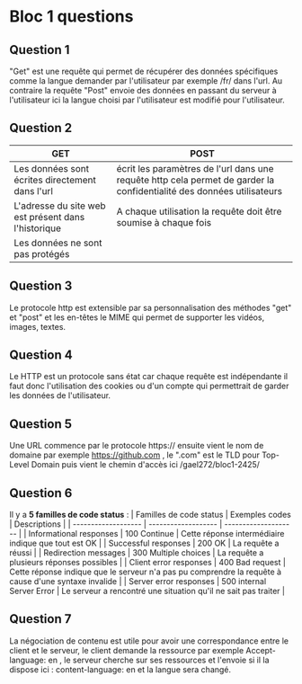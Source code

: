 # Bloc 1 questions
## Question 1 

"Get" est une requête qui permet de récupérer des données spécifiques comme la langue demander par l'utilisateur par exemple /fr/ dans l'url. 
Au contraire la requête "Post" envoie des données en passant du serveur à l'utilisateur ici la langue choisi par l'utilisateur est modifié pour l'utilisateur.

## Question 2
                          
| GET       | POST      |
| --------- | --------- |
| Les données sont écrites directement dans l'url  | écrit les paramètres de l'url dans une requête http cela permet de garder la confidentialité des données utilisateurs  |
| L'adresse du site web est présent dans l'historique  | A chaque utilisation la requête doit être soumise à chaque fois  |
| Les données ne sont pas protégés |   |

## Question 3

Le protocole http est extensible par sa personnalisation des méthodes "get" et "post" et les en-têtes le MIME qui permet de supporter les vidéos, images, textes.

## Question 4

Le HTTP est un protocole sans état car chaque requête est indépendante il faut donc l'utilisation des cookies ou d'un compte qui permettrait de garder les données de l'utilisateur.

## Question 5

Une URL commence par le protocole https:// ensuite vient le nom de domaine par exemple https://github.com , le ".com" est le TLD pour Top-Level Domain puis vient le chemin d'accès ici /gael272/bloc1-2425/

## Question 6
Il y a **5 familles de code status** :
| Familles de code status  | Exemples codes           | Descriptions |
| -------------------      | ------------------- | -------------------- | 
| Informational responses  | 100 Continue                    | Cette réponse intermédiaire indique que tout est OK |
| Successful responses     | 200 OK                    | La requête a réussi |
| Redirection messages     | 300 Multiple choices                    | La requête a plusieurs réponses possibles |
| Client error responses   | 400 Bad request                    | Cette réponse indique que le serveur n'a pas pu comprendre la requête à cause d'une syntaxe invalide |
| Server error responses   | 500 internal Server Error                    | Le serveur a rencontré une situation qu'il ne sait pas traiter |

## Question 7

La négociation de contenu est utile pour avoir une correspondance entre le client et le serveur, le client demande la ressource par exemple Accept-language: en , le serveur cherche sur ses ressources et l'envoie si il la dispose ici : content-language: en et la langue sera changé.







